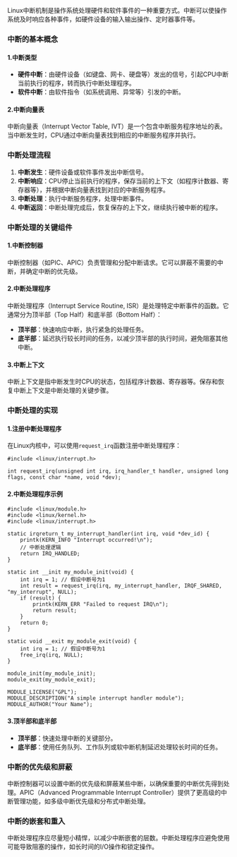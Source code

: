 Linux中断机制是操作系统处理硬件和软件事件的一种重要方式。中断可以使操作系统及时响应各种事件，如硬件设备的输入输出操作、定时器事件等。
### 中断的基本概念
#### 1.**中断类型**

- **硬件中断**：由硬件设备（如键盘、网卡、硬盘等）发出的信号，引起CPU中断当前执行的程序，转而执行中断处理程序。
- **软件中断**：由软件指令（如系统调用、异常等）引发的中断。
#### 2.**中断向量表**
中断向量表（Interrupt Vector Table, IVT）是一个包含中断服务程序地址的表。当中断发生时，CPU通过中断向量表找到相应的中断服务程序并执行。
### 中断处理流程

1. **中断发生**：硬件设备或软件事件发出中断信号。
2. **中断响应**：CPU停止当前执行的程序，保存当前的上下文（如程序计数器、寄存器等），并根据中断向量表找到对应的中断服务程序。
3. **中断处理**：执行中断服务程序，处理中断事件。
4. **中断返回**：中断处理完成后，恢复保存的上下文，继续执行被中断的程序。
### 中断处理的关键组件
#### 1.**中断控制器**
中断控制器（如PIC、APIC）负责管理和分配中断请求。它可以屏蔽不需要的中断，并确定中断的优先级。
#### 2.**中断处理程序**
中断处理程序（Interrupt Service Routine, ISR）是处理特定中断事件的函数。它通常分为顶半部（Top Half）和底半部（Bottom Half）：

- **顶半部**：快速响应中断，执行紧急的处理任务。
- **底半部**：延迟执行较长时间的任务，以减少顶半部的执行时间，避免阻塞其他中断。
#### 3.**中断上下文**
中断上下文是指中断发生时CPU的状态，包括程序计数器、寄存器等。保存和恢复中断上下文是中断处理的关键步骤。
### 中断处理的实现
#### 1.**注册中断处理程序**
在Linux内核中，可以使用`request_irq`函数注册中断处理程序：
```
#include <linux/interrupt.h>

int request_irq(unsigned int irq, irq_handler_t handler, unsigned long flags, const char *name, void *dev);
```
#### 2.**中断处理程序示例**
```
#include <linux/module.h>
#include <linux/kernel.h>
#include <linux/interrupt.h>

static irqreturn_t my_interrupt_handler(int irq, void *dev_id) {
    printk(KERN_INFO "Interrupt occurred!\n");
    // 中断处理逻辑
    return IRQ_HANDLED;
}

static int __init my_module_init(void) {
    int irq = 1; // 假设中断号为1
    int result = request_irq(irq, my_interrupt_handler, IRQF_SHARED, "my_interrupt", NULL);
    if (result) {
        printk(KERN_ERR "Failed to request IRQ\n");
        return result;
    }
    return 0;
}

static void __exit my_module_exit(void) {
    int irq = 1; // 假设中断号为1
    free_irq(irq, NULL);
}

module_init(my_module_init);
module_exit(my_module_exit);

MODULE_LICENSE("GPL");
MODULE_DESCRIPTION("A simple interrupt handler module");
MODULE_AUTHOR("Your Name");
```
#### 3.**顶半部和底半部**

- **顶半部**：快速处理中断的关键部分。
- **底半部**：使用任务队列、工作队列或软中断机制延迟处理较长时间的任务。
### 中断的优先级和屏蔽
中断控制器可以设置中断的优先级和屏蔽某些中断，以确保重要的中断优先得到处理。APIC（Advanced Programmable Interrupt Controller）提供了更高级的中断管理功能，如多级中断优先级和分布式中断处理。
### 中断的嵌套和重入
中断处理程序应尽量短小精悍，以减少中断嵌套的层数。中断处理程序应避免使用可能导致阻塞的操作，如长时间的I/O操作和锁定操作。
